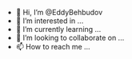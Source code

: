 - 👋 Hi, I’m @EddyBehbudov
- 👀 I’m interested in ...
- 🌱 I’m currently learning ...
- 💞️ I’m looking to collaborate on ...
- 📫 How to reach me ...

<!---
EddyBehbudov/EddyBehbudov is a ✨ special ✨ repository because its `README.md` (this file) appears on your GitHub profile.
You can click the Preview link to take a look at your changes.
--->
